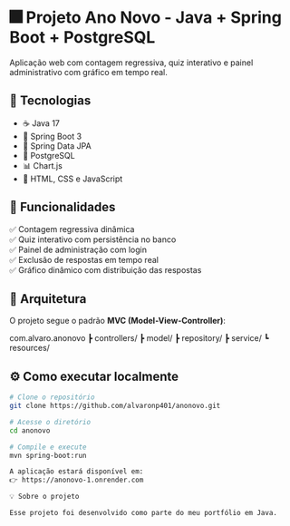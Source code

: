 # 🎆 Projeto Ano Novo - Java + Spring Boot + PostgreSQL

Aplicação web com contagem regressiva, quiz interativo e painel administrativo com gráfico em tempo real.

## 🧩 Tecnologias
- ☕ Java 17
- 🌱 Spring Boot 3
- 🧠 Spring Data JPA
- 🐘 PostgreSQL
- 📊 Chart.js
- 🎨 HTML, CSS e JavaScript

## 🚀 Funcionalidades
✅ Contagem regressiva dinâmica  
✅ Quiz interativo com persistência no banco  
✅ Painel de administração com login  
✅ Exclusão de respostas em tempo real  
✅ Gráfico dinâmico com distribuição das respostas  

## 🧠 Arquitetura
O projeto segue o padrão **MVC (Model-View-Controller)**:

com.alvaro.anonovo
┣ controllers/
┣ model/
┣ repository/
┣ service/
┗ resources/


## ⚙️ Como executar localmente

```bash
# Clone o repositório
git clone https://github.com/alvaronp401/anonovo.git

# Acesse o diretório
cd anonovo

# Compile e execute
mvn spring-boot:run

A aplicação estará disponível em:
👉 https://anonovo-1.onrender.com

💡 Sobre o projeto

Esse projeto foi desenvolvido como parte do meu portfólio em Java.
